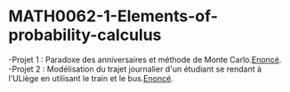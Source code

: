 # MATH0062-1-Elements-of-probability-calculus
-Projet 1 : Paradoxe des anniversaires et méthode de Monte Carlo.[Enoncé](https://github.com/sibced/MATH0062-1-Elements-of-probability-calculus/blob/master/Projet%201/%C3%A9nonc%C3%A9-statement.pdf).  
-Projet 2 : Modélisation du trajet journalier d'un étudiant se rendant à l'ULiège en utilisant le train et le bus.[Enoncé](https://github.com/sibced/MATH0062-1-Elements-of-probability-calculus/blob/master/Projet%202/%C3%A9nonc%C3%A9-statement.pdf).  
